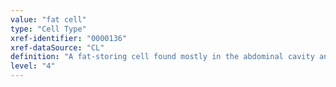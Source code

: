 ```yaml
---
value: "fat cell"
type: "Cell Type"
xref-identifier: "0000136"
xref-dataSource: "CL"
definition: "A fat-storing cell found mostly in the abdominal cavity and subcutaneous tissue of mammals. Fat is usually stored in the form of triglycerides."
level: "4"
---
```

